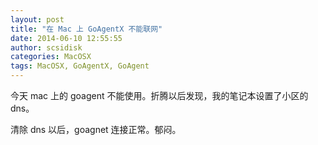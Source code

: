 ```yaml
---
layout: post
title: "在 Mac 上 GoAgentX 不能联网"
date: 2014-06-10 12:55:55
author: scsidisk
categories: MacOSX
tags: MacOSX, GoAgentX, GoAgent
---
```


今天 mac 上的 goagent 不能使用。折腾以后发现，我的笔记本设置了小区的dns。

清除 dns 以后，goagnet 连接正常。郁闷。